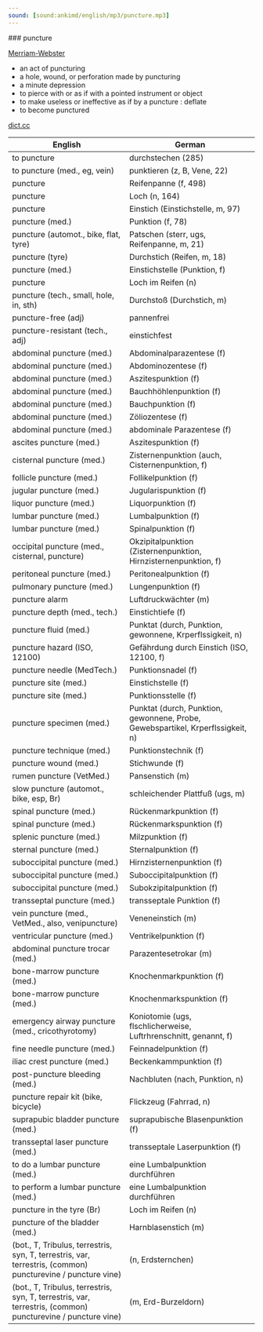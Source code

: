 ```yaml
---
sound: [sound:ankimd/english/mp3/puncture.mp3]
---
```


\### puncture

[Merriam-Webster](https://www.merriam-webster.com/dictionary/puncture)

- an act of puncturing
- a hole, wound, or perforation made by puncturing
- a minute depression
- to pierce with or as if with a pointed instrument or object
- to make useless or ineffective as if by a puncture : deflate
- to become punctured

[dict.cc](https://www.dict.cc/puncture)

| English        | German       |
| -------------- | ------------ |
| to puncture | durchstechen (285) |
| to puncture (med., eg, vein) | punktieren (z, B, Vene, 22) |
| puncture | Reifenpanne (f, 498) |
| puncture | Loch (n, 164) |
| puncture | Einstich (Einstichstelle, m, 97) |
| puncture (med.) | Punktion (f, 78) |
| puncture (automot., bike, flat, tyre) | Patschen (sterr, ugs, Reifenpanne, m, 21) |
| puncture (tyre) | Durchstich (Reifen, m, 18) |
| puncture (med.) | Einstichstelle (Punktion, f) |
| puncture | Loch im Reifen (n) |
| puncture (tech., small, hole, in, sth) | Durchstoß (Durchstich, m) |
| puncture-free (adj) | pannenfrei |
| puncture-resistant (tech., adj) | einstichfest |
| abdominal puncture (med.) | Abdominalparazentese (f) |
| abdominal puncture (med.) | Abdominozentese (f) |
| abdominal puncture (med.) | Aszitespunktion (f) |
| abdominal puncture (med.) | Bauchhöhlenpunktion (f) |
| abdominal puncture (med.) | Bauchpunktion (f) |
| abdominal puncture (med.) | Zöliozentese (f) |
| abdominal puncture (med.) | abdominale Parazentese (f) |
| ascites puncture (med.) | Aszitespunktion (f) |
| cisternal puncture (med.) | Zisternenpunktion (auch, Cisternenpunktion, f) |
| follicle puncture (med.) | Follikelpunktion (f) |
| jugular puncture (med.) | Jugularispunktion (f) |
| liquor puncture (med.) | Liquorpunktion (f) |
| lumbar puncture <LP> (med.) | Lumbalpunktion <LP> (f) |
| lumbar puncture <LP> (med.) | Spinalpunktion (f) |
| occipital puncture (med., cisternal, puncture) | Okzipitalpunktion (Zisternenpunktion, Hirnzisternenpunktion, f) |
| peritoneal puncture (med.) | Peritonealpunktion (f) |
| pulmonary puncture (med.) | Lungenpunktion (f) |
| puncture alarm | Luftdruckwächter (m) |
| puncture depth (med., tech.) | Einstichtiefe (f) |
| puncture fluid (med.) | Punktat (durch, Punktion, gewonnene, Krperflssigkeit, n) |
| puncture hazard (ISO, 12100) | Gefährdung durch Einstich (ISO, 12100, f) |
| puncture needle (MedTech.) | Punktionsnadel (f) |
| puncture site (med.) | Einstichstelle (f) |
| puncture site (med.) | Punktionsstelle (f) |
| puncture specimen (med.) | Punktat (durch, Punktion, gewonnene, Probe, Gewebspartikel, Krperflssigkeit, n) |
| puncture technique (med.) | Punktionstechnik (f) |
| puncture wound (med.) | Stichwunde (f) |
| rumen puncture (VetMed.) | Pansenstich (m) |
| slow puncture (automot., bike, esp, Br) | schleichender Plattfuß (ugs, m) |
| spinal puncture (med.) | Rückenmarkpunktion (f) |
| spinal puncture (med.) | Rückenmarkspunktion (f) |
| splenic puncture (med.) | Milzpunktion (f) |
| sternal puncture <SP> (med.) | Sternalpunktion (f) |
| suboccipital puncture (med.) | Hirnzisternenpunktion (f) |
| suboccipital puncture (med.) | Suboccipitalpunktion (f) |
| suboccipital puncture (med.) | Subokzipitalpunktion (f) |
| transseptal puncture <TP> (med.) | transseptale Punktion (f) |
| vein puncture (med., VetMed., also, venipuncture) | Veneneinstich (m) |
| ventricular puncture (med.) | Ventrikelpunktion (f) |
| abdominal puncture trocar (med.) | Parazentesetrokar (m) |
| bone-marrow puncture <BMP> (med.) | Knochenmarkpunktion <KMP> (f) |
| bone-marrow puncture <BMP> (med.) | Knochenmarkspunktion <KMP> (f) |
| emergency airway puncture (med., cricothyrotomy) | Koniotomie (ugs, flschlicherweise, Luftrhrenschnitt, genannt, f) |
| fine needle puncture (med.) | Feinnadelpunktion (f) |
| iliac crest puncture (med.) | Beckenkammpunktion (f) |
| post-puncture bleeding (med.) | Nachbluten (nach, Punktion, n) |
| puncture repair kit (bike, bicycle) | Flickzeug (Fahrrad, n) |
| suprapubic bladder puncture (med.) | suprapubische Blasenpunktion (f) |
| transseptal laser puncture <TLP> (med.) | transseptale Laserpunktion <TLP> (f) |
| to do a lumbar puncture (med.) | eine Lumbalpunktion durchführen |
| to perform a lumbar puncture (med.) | eine Lumbalpunktion durchführen |
| puncture in the tyre (Br) | Loch im Reifen (n) |
| puncture of the bladder (med.) | Harnblasenstich (m) |
|  (bot., T, Tribulus, terrestris, syn, T, terrestris, var, terrestris, (common) puncturevine / puncture vine) |  (n, Erdsternchen) |
|  (bot., T, Tribulus, terrestris, syn, T, terrestris, var, terrestris, (common) puncturevine / puncture vine) |  (m, Erd-Burzeldorn) |
